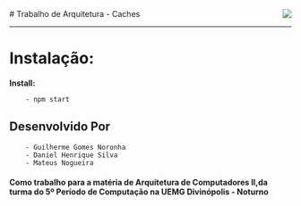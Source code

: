 <img src="http://www.uemg.br/images/Logo_uemg.jpg" align="right" />
# Trabalho de Arquitetura - Caches

________


# Instalação:

**Install:** 

        - npm start
        
## Desenvolvido Por 
        
        - Guilherme Gomes Noronha
        - Daniel Henrique Silva
        - Mateus Nogueira

#### Como trabalho para a matéria de Arquitetura de Computadores II,da turma do 5º Período de Computação na UEMG Divinópolis - Noturno



